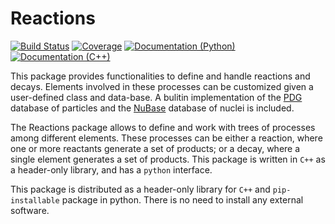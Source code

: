 Reactions
=========

[![Build Status](https://travis-ci.com/mramospe/reactions.svg?branch=master)](https://travis-ci.com/mramospe/reactions)
[![Coverage](https://codecov.io/gh/mramospe/reactions/branch/master/graph/badge.svg)](https://codecov.io/gh/mramospe/reactions)
[![Documentation (Python)](https://img.shields.io/badge/python_documentation-link-blue.svg)](https://reactions.readthedocs.io/en/latest)
[![Documentation (C++)](https://img.shields.io/badge/c++_documentation-link-blue.svg)](https://reactions.readthedocs.io/en/latest/_static/cpp)

This package provides functionalities to define and handle reactions and decays.
Elements involved in these processes can be customized given a user-defined class and data-base.
A bulitin implementation of the [PDG](https://pdg.lbl.gov) database of particles and the
[NuBase](http://amdc.in2p3.fr/web/nubase_en.html) database of nuclei is included.

The Reactions package allows to define and work with trees of processes among different
elements.
These processes can be either a reaction, where one or more reactants generate a set
of products; or a decay, where a single element generates a set of products.
This package is written in `C++` as a header-only library, and has a `python`
interface.

This package is distributed as a header-only library for `C++`  and `pip-installable` package in python.
There is no need to install any external software.
